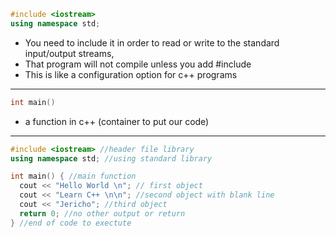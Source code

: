 ```c++
#include <iostream>
using namespace std;
```

- You need to include it in order to read or write to the standard input/output streams,
- That program will not compile unless you add #include <iostream>
- This is like a configuration option for c++ programs

---

```c++
int main()
```

- a function in c++ (container to put our code)

---

```c++
#include <iostream> //header file library
using namespace std; //using standard library

int main() { //main function
  cout << "Hello World \n"; // first object
  cout << "Learn C++ \n\n"; //second object with blank line
  cout << "Jericho"; //third object
  return 0; //no other output or return
} //end of code to exectute
```
